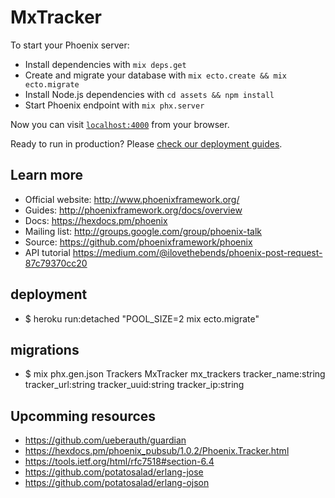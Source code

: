 # MxTracker

To start your Phoenix server:

  * Install dependencies with `mix deps.get`
  * Create and migrate your database with `mix ecto.create && mix ecto.migrate`
  * Install Node.js dependencies with `cd assets && npm install`
  * Start Phoenix endpoint with `mix phx.server`

Now you can visit [`localhost:4000`](http://localhost:4000) from your browser.

Ready to run in production? Please [check our deployment guides](http://www.phoenixframework.org/docs/deployment).

## Learn more

  * Official website: http://www.phoenixframework.org/
  * Guides: http://phoenixframework.org/docs/overview
  * Docs: https://hexdocs.pm/phoenix
  * Mailing list: http://groups.google.com/group/phoenix-talk
  * Source: https://github.com/phoenixframework/phoenix
  * API tutorial https://medium.com/@ilovethebends/phoenix-post-request-87c79370cc20

## deployment

  * $ heroku run:detached "POOL_SIZE=2 mix ecto.migrate"

## migrations

  * $ mix phx.gen.json Trackers MxTracker mx_trackers tracker_name:string tracker_url:string tracker_uuid:string tracker_ip:string

## Upcomming resources

  * https://github.com/ueberauth/guardian
  * https://hexdocs.pm/phoenix_pubsub/1.0.2/Phoenix.Tracker.html
  * https://tools.ietf.org/html/rfc7518#section-6.4
  * https://github.com/potatosalad/erlang-jose
  * https://github.com/potatosalad/erlang-ojson
